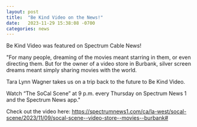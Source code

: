 ```yaml
---
layout: post
title:  "Be Kind Video on the News!"
date:   2023-11-29 15:38:08 -0700
categories: news
---
```

Be Kind Video was featured on Spectrum Cable News!

"For many people, dreaming of the movies meant starring in them, or even directing them. But for the owner of a video store in Burbank, silver screen dreams meant simply sharing movies with the world.

Tara Lynn Wagner takes us on a trip back to the future to Be Kind Video.

Watch “The SoCal Scene” at 9 p.m. every Thursday on Spectrum News 1 and the Spectrum News app."

Check out the video here: https://spectrumnews1.com/ca/la-west/socal-scene/2023/11/09/socal-scene--video-store--movies--burbank#
